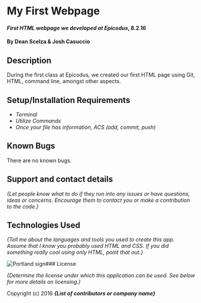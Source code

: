 # My First Webpage

#### _First HTML webpage we developed at Epicodus_, 8.2.16

#### By **Dean Scelza & Josh Casuccio**

## Description

During the first class at Epicodus, we created our first HTML page using Git, HTML, command line, amongst other aspects.

## Setup/Installation Requirements

* _Terminal_
* _Utilize Commands_
* _Once your file has information, ACS (add, commit, push)_


## Known Bugs

There are no known bugs.

## Support and contact details

_{Let people know what to do if they run into any issues or have questions, ideas or concerns.  Encourage them to contact you or make a contribution to the code.}_

## Technologies Used

_{Tell me about the languages and tools you used to create this app. Assume that I know you probably used HTML and CSS. If you did something really cool using only HTML, point that out.}_

![Portland sign](https://scontent-sea1-1.xx.fbcdn.net/t31.0-8/13710624_10153943767026843_8706336378840788001_o.jpg)### License

*{Determine the license under which this application can be used.  See below for more details on licensing.}*

Copyright (c) 2016 **_{List of contributors or company name}_**
